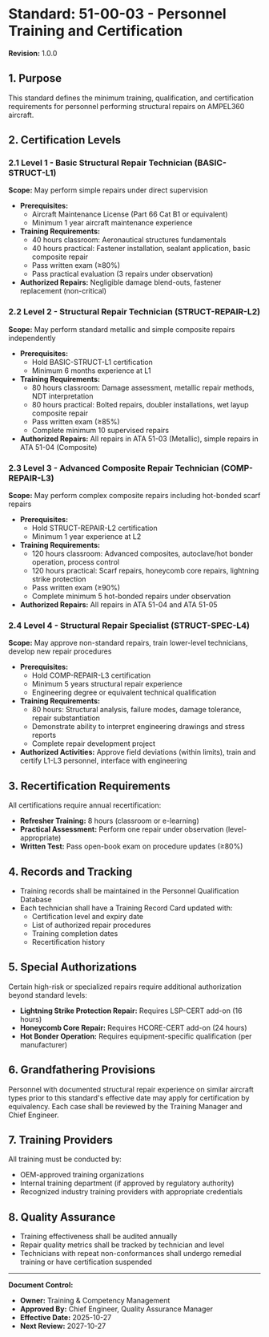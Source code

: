 # Standard: 51-00-03 - Personnel Training and Certification
**Revision:** 1.0.0

## 1. Purpose
This standard defines the minimum training, qualification, and certification requirements for personnel performing structural repairs on AMPEL360 aircraft.

## 2. Certification Levels

### 2.1 Level 1 - Basic Structural Repair Technician (BASIC-STRUCT-L1)
**Scope:** May perform simple repairs under direct supervision
- **Prerequisites:**
  - Aircraft Maintenance License (Part 66 Cat B1 or equivalent)
  - Minimum 1 year aircraft maintenance experience
- **Training Requirements:**
  - 40 hours classroom: Aeronautical structures fundamentals
  - 40 hours practical: Fastener installation, sealant application, basic composite repair
  - Pass written exam (≥80%)
  - Pass practical evaluation (3 repairs under observation)
- **Authorized Repairs:** Negligible damage blend-outs, fastener replacement (non-critical)

### 2.2 Level 2 - Structural Repair Technician (STRUCT-REPAIR-L2)
**Scope:** May perform standard metallic and simple composite repairs independently
- **Prerequisites:**
  - Hold BASIC-STRUCT-L1 certification
  - Minimum 6 months experience at L1
- **Training Requirements:**
  - 80 hours classroom: Damage assessment, metallic repair methods, NDT interpretation
  - 80 hours practical: Bolted repairs, doubler installations, wet layup composite repair
  - Pass written exam (≥85%)
  - Complete minimum 10 supervised repairs
- **Authorized Repairs:** All repairs in ATA 51-03 (Metallic), simple repairs in ATA 51-04 (Composite)

### 2.3 Level 3 - Advanced Composite Repair Technician (COMP-REPAIR-L3)
**Scope:** May perform complex composite repairs including hot-bonded scarf repairs
- **Prerequisites:**
  - Hold STRUCT-REPAIR-L2 certification
  - Minimum 1 year experience at L2
- **Training Requirements:**
  - 120 hours classroom: Advanced composites, autoclave/hot bonder operation, process control
  - 120 hours practical: Scarf repairs, honeycomb core repairs, lightning strike protection
  - Pass written exam (≥90%)
  - Complete minimum 5 hot-bonded repairs under observation
- **Authorized Repairs:** All repairs in ATA 51-04 and ATA 51-05

### 2.4 Level 4 - Structural Repair Specialist (STRUCT-SPEC-L4)
**Scope:** May approve non-standard repairs, train lower-level technicians, develop new repair procedures
- **Prerequisites:**
  - Hold COMP-REPAIR-L3 certification
  - Minimum 5 years structural repair experience
  - Engineering degree or equivalent technical qualification
- **Training Requirements:**
  - 80 hours: Structural analysis, failure modes, damage tolerance, repair substantiation
  - Demonstrate ability to interpret engineering drawings and stress reports
  - Complete repair development project
- **Authorized Activities:** Approve field deviations (within limits), train and certify L1-L3 personnel, interface with engineering

## 3. Recertification Requirements
All certifications require annual recertification:
- **Refresher Training:** 8 hours (classroom or e-learning)
- **Practical Assessment:** Perform one repair under observation (level-appropriate)
- **Written Test:** Pass open-book exam on procedure updates (≥80%)

## 4. Records and Tracking
- Training records shall be maintained in the Personnel Qualification Database
- Each technician shall have a Training Record Card updated with:
  - Certification level and expiry date
  - List of authorized repair procedures
  - Training completion dates
  - Recertification history

## 5. Special Authorizations
Certain high-risk or specialized repairs require additional authorization beyond standard levels:
- **Lightning Strike Protection Repair:** Requires LSP-CERT add-on (16 hours)
- **Honeycomb Core Repair:** Requires HCORE-CERT add-on (24 hours)
- **Hot Bonder Operation:** Requires equipment-specific qualification (per manufacturer)

## 6. Grandfathering Provisions
Personnel with documented structural repair experience on similar aircraft types prior to this standard's effective date may apply for certification by equivalency. Each case shall be reviewed by the Training Manager and Chief Engineer.

## 7. Training Providers
All training must be conducted by:
- OEM-approved training organizations
- Internal training department (if approved by regulatory authority)
- Recognized industry training providers with appropriate credentials

## 8. Quality Assurance
- Training effectiveness shall be audited annually
- Repair quality metrics shall be tracked by technician and level
- Technicians with repeat non-conformances shall undergo remedial training or have certification suspended

---
**Document Control:**
- **Owner:** Training & Competency Management
- **Approved By:** Chief Engineer, Quality Assurance Manager
- **Effective Date:** 2025-10-27
- **Next Review:** 2027-10-27
